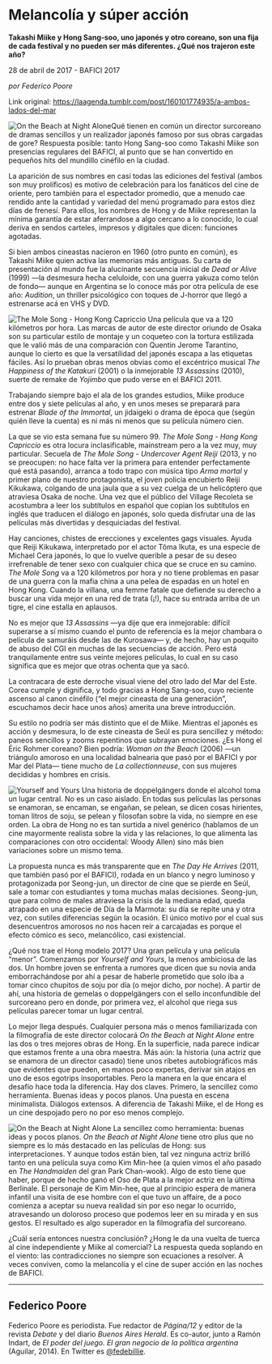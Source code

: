 # Melancolía y súper acción

**Takashi Miike y Hong Sang-soo, uno japonés y otro coreano, son una fija de cada festival y no pueden ser más diferentes. ¿Qué nos trajeron este año?**

28 de abril de 2017 - BAFICI 2017

_por Federico Poore_

Link original: https://laagenda.tumblr.com/post/160101774935/a-ambos-lados-del-mar

![On the Beach at Night Alone](https://64.media.tumblr.com/4e83e2b8ede49046b668ebad6d0c7ff7/tumblr_inline_pjzzza9WH81t6q87u_500.jpg)Qué tienen en común un director surcoreano de dramas sencillos y un realizador japonés famoso por sus obras cargadas de gore? Respuesta posible: tanto Hong Sang-soo como Takashi Miike son presencias regulares del BAFICI, al punto que se han convertido en pequeños hits del mundillo cinéfilo en la ciudad.

La aparición de sus nombres en casi todas las ediciones del festival (ambos son muy prolíficos) es motivo de celebración para los fanáticos del cine de oriente, pero también para el espectador promedio, que a menudo cae rendido ante la cantidad y variedad del menú programado para estos diez días de frenesí. Para ellos, los nombres de Hong y de Miike representan la mínima garantía de estar aferrandose a algo cercano a lo conocido, lo cual deriva en sendos carteles, impresos y digitales que dicen: funciones agotadas.

Si bien ambos cineastas nacieron en 1960 (otro punto en común), es Takashi Miike quien activa las memorias más antiguas. Su carta de presentación al mundo fue la alucinante secuencia inicial de *Dead or Alive* (1999) —la desmesura hecha celuloide, con una guerra yakuza como telón de fondo— aunque en Argentina se lo conoce más por otra película de ese año: *Audition*, un thriller psicológico con toques de J-horror que llegó a estrenarse acá en VHS y DVD.

![The Mole Song - Hong Kong Capriccio](https://64.media.tumblr.com/e76f2641b241739db62c87571ef1304f/tumblr_inline_pjzzzbTd1x1t6q87u_500.jpg) Una película que va a 120 kilómetros por hora. Las marcas de autor de este director oriundo de Osaka son su particular estilo de montaje y un coqueteo con la tortura estilizada que le valió más de una comparación con Quentin Jerome Tarantino, aunque lo cierto es que la versatilidad del japonés escapa a las etiquetas fáciles. Así lo prueban obras menos obvias como el excéntrico musical *The Happiness of the Katakuri* (2001) o la inmejorable *13 Assassins* (2010), suerte de remake de *Yojimbo* que pudo verse en el BAFICI 2011.

Trabajando siempre bajo el ala de los grandes estudios, Miike produce entre dos y siete películas al año, y en unos meses se preparará para estrenar *Blade of the Immortal*, un jidaigeki o drama de época que (según quién lleve la cuenta) es ni más ni menos que su película número cien.

La que se vio esta semana fue su número 99. *The Mole Song - Hong Kong Capriccio* es otra locura inclasificable, mainstream pero a la vez muy, muy particular. Secuela de *The Mole Song - Undercover Agent Reiji* (2013, y no se preocupen: no hace falta ver la primera para entender perfectamente qué está pasando), arranca a todo trapo con música tipo *Arma mortal* y primer plano de nuestro protagonista, el joven policía encubierto Reiji Kikukawa, colgando de una jaula que a su vez cuelga de un helicóptero que atraviesa Osaka de noche. Una vez que el público del Village Recoleta se acostumbra a leer los subtítulos en español que copian los subtítulos en inglés que traducen el diálogo en japonés, solo queda disfrutar una de las películas más divertidas y desquiciadas del festival.

Hay canciones, chistes de erecciones y excelentes gags visuales. Ayuda que Reiji Kikukawa, interpretado por el actor Tôma Ikuta, es una especie de Michael Cera japonés, lo que lo vuelve querible a pesar de su deseo irrefrenable de tener sexo con cualquier chica que se cruce en su camino. *The Mole Song* va a 120 kilómetros por hora y no tiene problemas en pasar de una guerra con la mafia china a una pelea de espadas en un hotel en Hong Kong. Cuando la villana, una femme fatale que defiende su derecho a buscar una vida mejor en una red de trata (¡!), hace su entrada arriba de un tigre, el cine estalla en aplausos.

No es mejor que *13 Assassins* —ya dije que era inmejorable: difícil superarse a sí mismo cuando el punto de referencia es la mejor chambara o película de samuráis desde las de Kurosawa— y, de hecho, hay un poquito de abuso del CGI en muchas de las secuencias de acción. Pero está tranquilamente entre sus veinte mejores películas, lo cual en su caso significa que es mejor que otras ochenta que ya sacó.

La contracara de este derroche visual viene del otro lado del Mar del Este. Corea cumple y dignifica, y todo gracias a Hong Sang-soo, cuyo reciente ascenso al canon cinéfilo (“el mejor cineasta de una generación”, escuchamos decir hace unos años) amerita una breve introducción.

Su estilo no podría ser más distinto que el de Miike. Mientras el japonés es acción y desmesura, lo de este cineasta de Seúl es pura sencillez y método: paneos sencillos y zooms repentinos que subrayan emociones. ¿Es Hong el Éric Rohmer coreano? Bien podría: *Woman on the Beach* (2006) —un triángulo amoroso en una localidad balnearia que pasó por el BAFICI y por Mar del Plata— tiene mucho de *La collectionneuse*, con sus mujeres decididas y hombres en crisis.

![Yourself and Yours](https://64.media.tumblr.com/d9939d25ce1bcdcd43a6c593613ee2da/tumblr_inline_pjzzzcZYaD1t6q87u_500.jpg) Una historia de doppelgängers donde el alcohol toma un lugar central. No es un caso aislado. En todas sus películas las personas se enamoran, se encaman, se engañan, se pelean, se dicen cosas hirientes, toman litros de soju, se pelean y filosofan sobre la vida, no siempre en ese orden. La obra de Hong no es tan surtida a nivel genérico (hablamos de un cine mayormente realista sobre la vida y las relaciones, lo que alimenta las comparaciones con otro occidental: Woody Allen) sino más bien variaciones sobre un mismo tema.

La propuesta nunca es más transparente que en *The Day He Arrives* (2011, que también pasó por el BAFICI), rodada en un blanco y negro luminoso y protagonizada por Seong-jun, un director de cine que se pierde en Seúl, sale a tomar con estudiantes y toma muchas malas decisiones. Seong-jun, que para colmo de males atraviesa la crisis de la mediana edad, queda atrapado en una especie de Día de la Marmota: su día se repite una y otra vez, con sutiles diferencias según la ocasión. El único motivo por el cual sus desencuentros amorosos no nos hacen reír a carcajadas es porque el efecto cómico es seco, melancólico, casi existencial.

¿Qué nos trae el Hong modelo 2017? Una gran película y una película “menor”. Comenzamos por *Yourself and Yours*, la menos ambiciosa de las dos. Un hombre joven se enfrenta a rumores que dicen que su novia anda emborrachándose por ahí a pesar de haberle prometido que solo iba a tomar cinco chupitos de soju por día (o mejor dicho, por noche). A partir de ahí, una historia de gemelas o doppelgängers con el sello inconfundible del surcoreano pero en donde, por primera vez, el alcohol que riega sus películas parecer tomar un lugar central.

Lo mejor llega después. Cualquier persona más o menos familiarizada con la filmografía de este director colocará *On the Beach at Night Alone* entre las dos o tres mejores obras de Hong. En la superficie, nada parece indicar que estamos frente a una obra maestra. Más aún: la historia (una actriz que se enamora de un director casado) tiene unos ribetes autobiográficos más que evidentes que pueden, en manos poco expertas, derivar sin atajos en uno de esos egotrips insoportables. Pero la manera en la que encara el desafío hace toda la diferencia. Hay dos claves. Primero, la sencillez como herramienta. Buenas ideas y pocos planos. Una puesta en escena minimalista. Diálogos extensos. A diferencia de Takashi Miike, el de Hong es un cine despojado pero no por eso menos complejo.

![On the Beach at Night Alone](https://64.media.tumblr.com/4e83e2b8ede49046b668ebad6d0c7ff7/tumblr_inline_pjzzza9WH81t6q87u_500.jpg) La sencillez como herramienta: buenas ideas y pocos planos. *On the Beach at Night Alone* tiene otro plus que no siempre es lo más destacado en las películas de Hong: sus interpretaciones. Y aunque todos están bien, tal vez ninguna actriz brilló tanto en una película suya como Kim Min-hee (a quien vimos el año pasado en *The Handmaiden* del gran Park Chan-wook). Algo de esto tiene que haber, porque de hecho ganó el Oso de Plata a la mejor actriz en la última Berlinale. El personaje de Kim Min-hee, que al principio espera de manera infantil una visita de ese hombre con el que tuvo un affaire, de a poco comienza a aceptar su nueva realidad sin por eso negar lo ocurrido, atravesando un doloroso proceso que podemos leer en su mirada y en sus gestos. El resultado es algo superador en la filmografía del surcoreano.

¿Cuál sería entonces nuestra conclusión? ¿Hong le da una vuelta de tuerca al cine independiente y Miike al comercial? La respuesta queda soplando en el viento: las contradicciones no siempre son ecuaciones a resolver. A veces conviven, como la melancolía y el cine de super acción en las noches de BAFICI.

  




---

 Federico Poore
---------------

 Federico Poore es periodista. Fue redactor de *Página/12* y editor de la revista *Debate* y del diario *Buenos Aires Herald*. Es co-autor, junto a Ramón Indart, de *El poder del juego. El gran negocio de la política argentina* (Aguilar, 2014). En Twitter es [@fedebillie](https://twitter.com/fedebillie).

